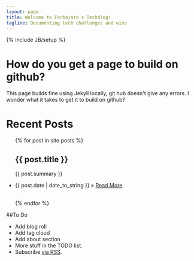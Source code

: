 ```yaml
---
layout: page
title: Welcome to Forbajato's Techblog!
tagline: Documenting tech challenges and wins
---
```

{% include JB/setup %}
    
# How do you get a page to build on github?

This page builds fine using Jekyll locally, git hub doesn't give any errors.  I wonder what it takes to get it to build on github?

# Recent Posts

<ul class="posts">
  {% for post in site.posts %}
    <h2> {{ post.title }} </h2>
    <p> {{ post.summary }} </p>
    <li><span>{{ post.date | date_to_string }}</span> &raquo; <a href="{{ post.url }}">Read More</a></li>
    <br>
   
  {% endfor %}
</ul>

##To Do

* Add blog roll
* Add tag cloud
* Add about section
* More stuff in the TODO list.
* Subscribe <a href="/feed.xml">via RSS</a>.

